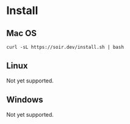 # Install

## Mac OS

```
curl -sL https://soir.dev/install.sh | bash
```

## Linux

Not yet supported.

## Windows

Not yet supported.